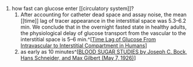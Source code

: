1. how fast can glucose enter [[circulatory system]]?
	1. After accounting for catheter dead space and assay noise, the mean [[time]] lag of tracer appearance in the interstitial space was 5.3–6.2 min. We conclude that in the overnight fasted state in healthy adults, the physiological delay of glucose transport from the vascular to the interstitial space is 5–6 min.^[[Time Lag of Glucose From Intravascular to Interstitial Compartment in Humans](https://diabetesjournals.org/diabetes/article/62/12/4083/33941/Time-Lag-of-Glucose-From-Intravascular-to)]
	2. as early as 10 minutes^[[BLOOD SUGAR STUDIES by Joseph C. Bock, Hans Schneider, and Max Gilbert (May 7, 1926)](https://web.archive.org/web/20200322131856/https://www.jbc.org/content/69/1/9.full.pdf)]